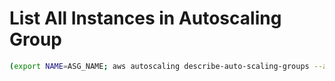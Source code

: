 # List All Instances in Autoscaling Group

```bash
(export NAME=ASG_NAME; aws autoscaling describe-auto-scaling-groups --auto-scaling-group-names ${NAME} | jq -r '.AutoScalingGroups[].Instances[].InstanceId')
```
